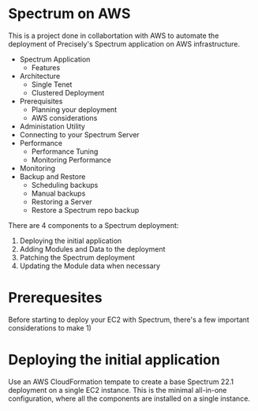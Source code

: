 # Spectrum on AWS
This is a project done in collabortation with AWS to automate the deployment of Precisely's Spectrum application on AWS infrastructure.
- Spectrum Application
  - Features
- Architecture
  - Single Tenet
  - Clustered Deployment
- Prerequisites
  - Planning your deployment
  - AWS considerations
- Administation Utility
-   Connecting to your Spectrum Server
- Performance
  - Performance Tuning
  - Monitoring Performance
- Monitoring
- Backup and Restore
  - Scheduling backups
  - Manual backups
  - Restoring a Server
  - Restore a Spectrum repo backup


















There are 4 components to a Spectrum deployment:
  1) Deploying the initial application
  2) Adding Modules and Data to the deployment
  3) Patching the Spectrum deployment
  4) Updating the Module data when necessary
# Prerequesites
Before starting to deploy your EC2 with Spectrum, there's a few important considerations to make
  1) 
# Deploying the initial application
Use an AWS CloudFormation tempate to create a base Spectrum 22.1 deployment on a single EC2 instance. This is the minimal all-in-one configuration, where all the components are installed on a single instance. 

